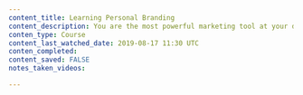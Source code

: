 ```yaml
---
content_title: Learning Personal Branding
content_description: You are the most powerful marketing tool at your disposal. If you are starting a business, establishing your thought leadership, or trying to get ahead in your career, it's a great time to start investing in the brand of you. Learn the secrets of personal branding in this course with marketing expert Chelsea Krost. Chelsea explains how to develop your story, craft your messaging, and define your audience. Then she walks you through building your brand presence online and off, creating a calendar that will help you stay on top of social media and keep your content fresh. Plus, get tips to monetize your personal brand and land speaking engagements and guest roles.
conten_type: Course
content_last_watched_date: 2019-08-17 11:30 UTC
conten_completed:
content_saved: FALSE
notes_taken_videos:

---
```

